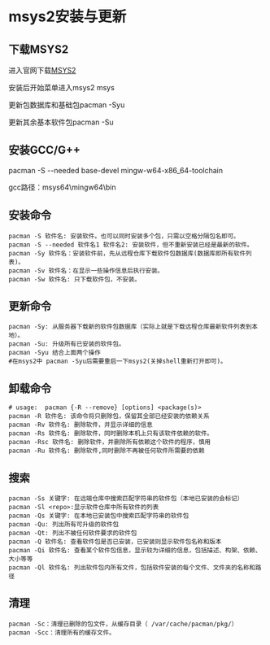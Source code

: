 # msys2安装与更新

## 下载MSYS2

进入官网下载[MSYS2](https://www.msys2.org/)

安装后开始菜单进入msys2 msys

更新包数据库和基础包pacman -Syu

更新其余基本软件包pacman -Su

## 安装GCC/G++

pacman -S --needed base-devel mingw-w64-x86_64-toolchain

gcc路径：msys64\mingw64\bin

## 安装命令
```
pacman -S 软件名: 安装软件。也可以同时安装多个包，只需以空格分隔包名即可。
pacman -S --needed 软件名1 软件名2: 安装软件，但不重新安装已经是最新的软件。
pacman -Sy 软件名：安装软件前，先从远程仓库下载软件包数据库(数据库即所有软件列表)。
pacman -Sv 软件名：在显示一些操作信息后执行安装。
pacman -Sw 软件名: 只下载软件包，不安装。
```

## 更新命令
```
pacman -Sy: 从服务器下载新的软件包数据库（实际上就是下载远程仓库最新软件列表到本地）。
pacman -Su: 升级所有已安装的软件包。
pacman -Syu 结合上面两个操作
#在msys2中 pacman -Syu后需要重启一下msys2(关掉shell重新打开即可)。
```

## 卸载命令
```
# usage:  pacman {-R --remove} [options] <package(s)>
pacman -R 软件名: 该命令将只删除包，保留其全部已经安装的依赖关系
pacman -Rv 软件名: 删除软件，并显示详细的信息
pacman -Rs 软件名: 删除软件，同时删除本机上只有该软件依赖的软件。
pacman -Rsc 软件名: 删除软件，并删除所有依赖这个软件的程序，慎用
pacman -Ru 软件名: 删除软件,同时删除不再被任何软件所需要的依赖
```

## 搜索
```
pacman -Ss 关键字: 在远端仓库中搜索匹配字符串的软件包（本地已安装的会标记）
pacman -Sl <repo>:显示软件仓库中所有软件的列表
pacman -Qs 关键字: 在本地已安装包中搜索匹配字符串的软件包
pacman -Qu: 列出所有可升级的软件包
pacman -Qt: 列出不被任何软件要求的软件包
pacman -Q 软件名: 查看软件包是否已安装，已安装则显示软件包名称和版本
pacman -Qi 软件名: 查看某个软件包信息，显示较为详细的信息，包括描述、构架、依赖、大小等等
pacman -Ql 软件名: 列出软件包内所有文件，包括软件安装的每个文件、文件夹的名称和路径
```

## 清理
```
pacman -Sc：清理已删除的包文件，从缓存目录（ /var/cache/pacman/pkg/）
pacman -Scc：清理所有的缓存文件。
```